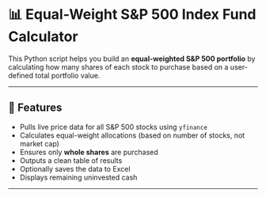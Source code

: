 # 📊 Equal-Weight S&P 500 Index Fund Calculator

This Python script helps you build an **equal-weighted S&P 500 portfolio** by calculating how many shares of each stock to purchase based on a user-defined total portfolio value.

---

## 🔧 Features

- Pulls live price data for all S&P 500 stocks using `yfinance`
- Calculates equal-weight allocations (based on number of stocks, not market cap)
- Ensures only **whole shares** are purchased
- Outputs a clean table of results
- Optionally saves the data to Excel
- Displays remaining uninvested cash

---
